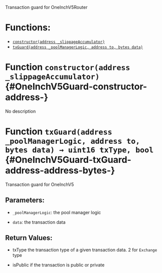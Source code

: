 Transaction guard for OneInchV5Router

# Functions:
- [`constructor(address _slippageAccumulator)`](#OneInchV5Guard-constructor-address-)
- [`txGuard(address _poolManagerLogic, address to, bytes data)`](#OneInchV5Guard-txGuard-address-address-bytes-)



# Function `constructor(address _slippageAccumulator)` {#OneInchV5Guard-constructor-address-}
No description




# Function `txGuard(address _poolManagerLogic, address to, bytes data) → uint16 txType, bool` {#OneInchV5Guard-txGuard-address-address-bytes-}
Transaction guard for OneInchV5


## Parameters:
- `_poolManagerLogic`: the pool manager logic

- `data`: the transaction data


## Return Values:
- txType the transaction type of a given transaction data. 2 for `Exchange` type

- isPublic if the transaction is public or private




